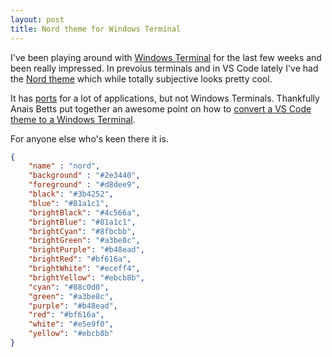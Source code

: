 ```yaml
---
layout: post
title: Nord theme for Windows Terminal
---
```


I've been playing around with [Windows Terminal][terminal] for the last few weeks and been really impressed.  In prevoius terminals and in VS Code lately I've had the [Nord theme][nord] which while totally subjective looks pretty cool.  

It has [ports][ports] for a lot of applications, but not Windows Terminals. Thankfully Anais Betts put together an awesome point on how to [convert a VS Code theme to a Windows Terminal][vs-code].

For anyone else who's keen there it is.

``` json
{
    "name" : "nord",
    "background" : "#2e3440",
    "foreground" : "#d8dee9",
    "black": "#3b4252",
    "blue": "#81a1c1",
    "brightBlack": "#4c566a",
    "brightBlue": "#81a1c1",
    "brightCyan": "#8fbcbb",
    "brightGreen": "#a3be8c",
    "brightPurple": "#b48ead",
    "brightRed": "#bf616a",
    "brightWhite": "#eceff4",
    "brightYellow": "#ebcb8b",
    "cyan": "#88c0d0",
    "green": "#a3be8c",
    "purple": "#b48ead",
    "red": "#bf616a",
    "white": "#e5e9f0",
    "yellow": "#ebcb8b"
}
```

[nord]: https://www.nordtheme.com/
[ports]: https://www.nordtheme.com/ports
[vs-code]: https://blog.anaisbetts.org/vs-code-themes-in-windows-terminal/
[terminal]: https://github.com/microsoft/terminal
